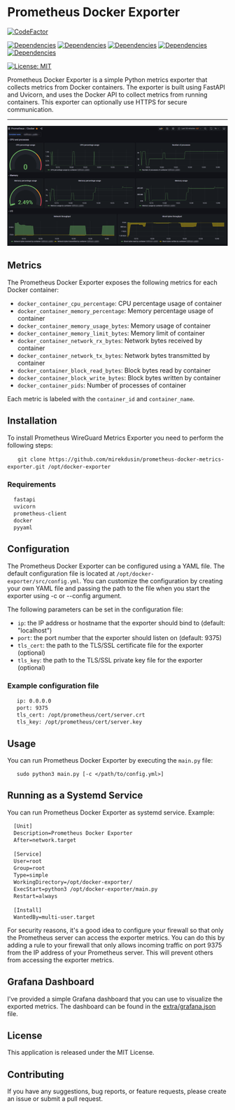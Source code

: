 # Prometheus Docker Exporter

[![CodeFactor](https://www.codefactor.io/repository/github/mirekdusin/prometheus-docker-exporter/badge/main)](https://www.codefactor.io/repository/github/mirekdusin/prometheus-docker-exporter/overview/main)

[![Dependencies](https://img.shields.io/badge/dependencies-fastapi-blue)](https://pypi.org/project/fastapi/)
[![Dependencies](https://img.shields.io/badge/dependencies-uvicorn-blue)](https://pypi.org/project/uvicorn/)
[![Dependencies](https://img.shields.io/badge/dependencies-prometheus--client-blue)](https://pypi.org/project/prometheus-client/)
[![Dependencies](https://img.shields.io/badge/dependencies-docker-blue)](https://pypi.org/project/docker/)
[![Dependencies](https://img.shields.io/badge/dependencies-pyyaml-blue)](https://pypi.org/project/PyYAML/)

[![License: MIT](https://img.shields.io/badge/License-MIT-yellow.svg)](https://opensource.org/licenses/MIT)

Prometheus Docker Exporter is a simple Python metrics exporter that collects metrics from Docker containers.
The exporter is built using FastAPI and Uvicorn, and uses the Docker API to collect metrics from running containers.
This exporter can optionally use HTTPS for secure communication.

--------------------

![Screenshot of Grafana dashboard using metrics from exporter](extra/dashboard.png)

## Metrics

The Prometheus Docker Exporter exposes the following metrics for each Docker container:

-   `docker_container_cpu_percentage`: CPU percentage usage of container
-   `docker_container_memory_percentage`: Memory percentage usage of container
-   `docker_container_memory_usage_bytes`: Memory usage of container
-   `docker_container_memory_limit_bytes`: Memory limit of container
-   `docker_container_network_rx_bytes`: Network bytes received by container
-   `docker_container_network_tx_bytes`: Network bytes transmitted by container
-   `docker_container_block_read_bytes`: Block bytes read by container
-   `docker_container_block_write_bytes`: Block bytes written by container
-   `docker_container_pids`: Number of processes of container

Each metric is labeled with the `container_id` and `container_name`.

## Installation

To install Prometheus WireGuard Metrics Exporter you need to perform the following steps:

      `git clone https://github.com/mirekdusin/prometheus-docker-metrics-exporter.git /opt/docker-exporter`
      
### Requirements

      fastapi
      uvicorn
      prometheus-client
      docker
      pyyaml


## Configuration

The Prometheus Docker Exporter can be configured using a YAML file. The default configuration file is located at `/opt/docker-exporter/src/config.yml`.
You can customize the configuration by creating your own YAML file and passing the path to the file when you start the exporter using -c or --config argument.

The following parameters can be set in the configuration file:

-   `ip`: the IP address or hostname that the exporter should bind to (default: "localhost")
-   `port`: the port number that the exporter should listen on (default: 9375)
-   `tls_cert`: the path to the TLS/SSL certificate file for the exporter (optional)
-   `tls_key`: the path to the TLS/SSL private key file for the exporter (optional)

### Example configuration file

       ip: 0.0.0.0
       port: 9375
       tls_cert: /opt/prometheus/cert/server.crt
       tls_key: /opt/prometheus/cert/server.key

## Usage

You can run Prometheus Docker Exporter by executing the `main.py` file:

       sudo python3 main.py [-c </path/to/config.yml>]

## Running as a Systemd Service

You can run Prometheus Docker Exporter as systemd service. Example:

      [Unit]
      Description=Prometheus Docker Exporter
      After=network.target

      [Service]
      User=root
      Group=root
      Type=simple
      WorkingDirectory=/opt/docker-exporter/
      ExecStart=python3 /opt/docker-exporter/main.py
      Restart=always

      [Install]
      WantedBy=multi-user.target

For security reasons, it's a good idea to configure your firewall so that only the Prometheus server can access the exporter metrics. You can do this by adding a rule to your firewall that only allows incoming traffic on port 9375 from the IP address of your Prometheus server. This will prevent others from accessing the exporter metrics.

## Grafana Dashboard
I've provided a simple Grafana dashboard that you can use to visualize the exported metrics. The dashboard can be found in the [extra/grafana.json](https://github.com/mirekdusin/Prometheus-Docker-Exporter/blob/main/extra/grafana.json) file.

## License

This application is released under the MIT License.

## Contributing

If you have any suggestions, bug reports, or feature requests, please create an issue or submit a pull request.
